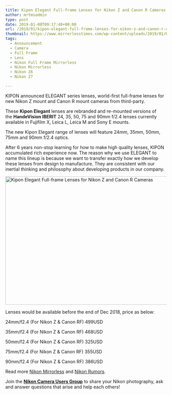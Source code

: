 ```yaml
---
title: Kipon Elegant Full-frame Lenses for Nikon Z and Canon R Cameras
author: mrtmsadmin
type: post
date: 2019-01-08T09:17:48+00:00
url: /2019/01/kipon-elegant-full-frame-lenses-for-nikon-z-and-canon-r-cameras/
thumbnail: https://www.mirrorlesstimes.com/wp-content/uploads/2019/01/Kipon-ELEGANT-full-frame-mirrorless-lenses-for-Nikon-Z-mount.jpg
tags:
  - Announcement
  - Camera
  - Full Frame
  - Lens
  - Nikon Full Frame Mirrorless
  - Nikon Mirrorless
  - Nikon Z6
  - Nikon Z7

---
```

KIPON announced ELEGANT series lenses, world-first full-frame lenses for new Nikon Z mount and Canon R mount cameras from third-party.

These **Kipon Elegant** lenses are rebranded and re-mounted versions of the **HandeVision IBERIT** 24, 35, 50, 75 and 90mm f/2.4 lenses currently available in Fujifilm X, Leica L, Leica M and Sony E mounts.

The new Kipon Elegant range of lenses will feature 24mm, 35mm, 50mm, 75mm and 90mm f/2.4 optics. <!--more-->

After 6 years non-stop learning for how to make high quality lenses, KIPON accumulated rich experience now. The reason why we use ELEGANT to name this lineup is because we want to transfer exactly how we develop these lenses from design to manufacture. They are consistent with our inertial thinking and philosophy about developing products in our company.

[<img class="aligncenter wp-image-2989 size-full" title="Kipon Elegant Full-frame Lenses for Nikon Z and Canon R Cameras" src="https://i0.wp.com/www.mirrorlesstimes.com/wp-content/uploads/2019/01/Kipon-ELEGANT-full-frame-mirrorless-lenses-for-Nikon-Z-mount-1.jpg?resize=600%2C401&#038;ssl=1" alt="Kipon Elegant Full-frame Lenses for Nikon Z and Canon R Cameras" width="600" height="401" srcset="https://i0.wp.com/www.mirrorlesstimes.com/wp-content/uploads/2019/01/Kipon-ELEGANT-full-frame-mirrorless-lenses-for-Nikon-Z-mount-1.jpg?w=1000&ssl=1 1000w, https://i0.wp.com/www.mirrorlesstimes.com/wp-content/uploads/2019/01/Kipon-ELEGANT-full-frame-mirrorless-lenses-for-Nikon-Z-mount-1.jpg?resize=448%2C300&ssl=1 448w, https://i0.wp.com/www.mirrorlesstimes.com/wp-content/uploads/2019/01/Kipon-ELEGANT-full-frame-mirrorless-lenses-for-Nikon-Z-mount-1.jpg?resize=768%2C514&ssl=1 768w, https://i0.wp.com/www.mirrorlesstimes.com/wp-content/uploads/2019/01/Kipon-ELEGANT-full-frame-mirrorless-lenses-for-Nikon-Z-mount-1.jpg?resize=970%2C649&ssl=1 970w" sizes="(max-width: 600px) 100vw, 600px" data-recalc-dims="1" />][1]

Lenses would be available before the end of Dec 2018, price as below:

24mm/f2.4 (For Nikon Z & Canon RF) 499USD

35mm/f2.4 (For Nikon Z & Canon RF) 468USD

50mm/f2.4 (For Nikon Z & Canon RF) 325USD

75mm/f2.4 (For Nikon Z & Canon RF) 355USD

90mm/f2.4 (For Nikon Z & Canon RF) 386USD

Read more [Nikon Mirrorless][2] and <a href="https://www.dailycameranews.com/tag/nikon-rumors/" target="_blank" rel="noopener">Nikon Rumors</a>.

Join the <a class="ext-link" title="" href="https://www.facebook.com/groups/868201466609763/" target="_blank" rel="external nofollow noopener"><strong>Nikon Camera Users Group</strong></a> to share your Nikon photography, ask and answer questions that arise and help each others!

 [1]: https://i0.wp.com/www.mirrorlesstimes.com/wp-content/uploads/2019/01/Kipon-ELEGANT-full-frame-mirrorless-lenses-for-Nikon-Z-mount-1.jpg?ssl=1
 [2]: https://www.mirrorlesstimes.com/tags/nikon-mirrorless/